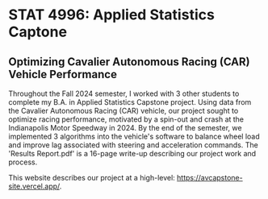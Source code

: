 # STAT 4996: Applied Statistics Captone 
## Optimizing Cavalier Autonomous Racing (CAR) Vehicle Performance 

Throughout the Fall 2024 semester, I worked with 3 other students to complete my B.A. in Applied Statistics Capstone project. Using data from the Cavalier Autonomous Racing (CAR) vehicle, our project sought to optimize racing performance, motivated by a spin-out and crash at the Indianapolis Motor Speedway in 2024. By the end of the semester, we implemented 3 algorithms into the vehicle's software to balance wheel load and improve lag associated with steering and acceleration commands. The 'Results Report.pdf' is a 16-page write-up describing our project work and process. 

This website describes our project at a high-level: <https://avcapstone-site.vercel.app/>. 
